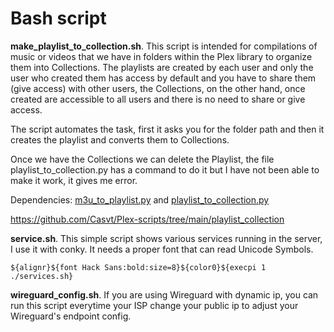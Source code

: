 # Bash script

**make_playlist_to_collection.sh**. This script is intended for compilations of music or videos that we have in folders within the Plex library to organize them into Collections. The playlists are created by each user and only the user who created them has access by default and you have to share them (give access) with other users, the Collections, on the other hand, once created are accessible to all users and there is no need to share or give access. 

The script automates the task, first it asks you for the folder path and then it creates the playlist and converts them to Collections.

Once we have the Collections we can delete the Playlist, the file playlist_to_collection.py has a command to do it but I have not been able to make it work, it gives me error. 

Dependencies: [m3u_to_playlist.py](https://github.com/Casvt/Plex-scripts/blob/main/playlist_collection/m3u_to_playlist.py) and [playlist_to_collection.py](https://github.com/Casvt/Plex-scripts/blob/main/playlist_collection/playlist_to_collection.py)

https://github.com/Casvt/Plex-scripts/tree/main/playlist_collection

**service.sh**. This simple script shows various services running in the server, I use it with conky. It needs a proper font that can read Unicode Symbols.

``${alignr}${font Hack Sans:bold:size=8}${color0}${execpi 1 ./services.sh}``

**wireguard_config.sh**. If you are using Wireguard with dynamic ip, you can run this script everytime your ISP change your public ip to adjust your Wireguard's endpoint config. 

